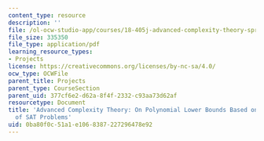 ```yaml
---
content_type: resource
description: ''
file: /ol-ocw-studio-app/courses/18-405j-advanced-complexity-theory-spring-2016/0ba80f0c51a1e1068387227296478e92_MIT18_405JS16_SAT_Problems.pdf
file_size: 335350
file_type: application/pdf
learning_resource_types:
- Projects
license: https://creativecommons.org/licenses/by-nc-sa/4.0/
ocw_type: OCWFile
parent_title: Projects
parent_type: CourseSection
parent_uid: 377cf6e2-d62a-8f4f-2332-c93aa73d62af
resourcetype: Document
title: 'Advanced Complexity Theory: On Polynomial Lower Bounds Based on Complexity
  of SAT Problems'
uid: 0ba80f0c-51a1-e106-8387-227296478e92
---
```

